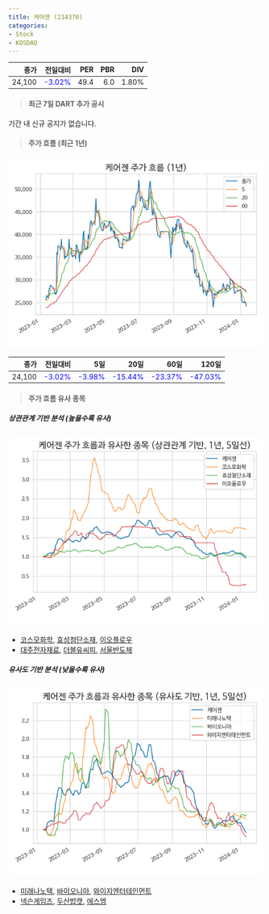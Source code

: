 ```yaml
---
title: 케어젠 (214370)
categories:
- Stock
- KOSDAQ
---
```


|종가|전일대비|PER|PBR|DIV|
|---:|-------:|--:|--:|--:|
|24,100|<span style="color: blue">-3.02%</span>|49.4|6.0|1.80%|

<!-- more -->

> #### 최근 7일 DART 추가 공시

기간 내 신규 공지가 없습니다.

> #### 주가 흐름 (최근 1년)

![214370](/assets/images/stock/214370.png)

|종가|전일대비|5일|20일|60일|120일|
|---:|-------:|--:|---:|---:|----:|
|24,100|<span style="color: blue">-3.02%</span>|<span style="color: blue">-3.98%</span>|<span style="color: blue">-15.44%</span>|<span style="color: blue">-23.37%</span>|<span style="color: blue">-47.03%</span>|

> #### 주가 흐름 유사 종목

##### 상관관계 기반 분석 (높을수록 유사)
![214370](/assets/images/stock/214370_corr.png)
- [코스모화학](/005420/), [효성첨단소재](/298050/), [이오플로우](/294090/)
- [대주전자재료](/078600/), [더블유씨피](/393890/), [서울반도체](/046890/)

##### 유사도 기반 분석 (낮을수록 유사)	
![214370](/assets/images/stock/214370_sim.png)
- [미래나노텍](/095500/), [바이오니아](/064550/), [와이지엔터테인먼트](/122870/)
- [넥슨게임즈](/225570/), [두산밥캣](/241560/), [에스엠](/041510/)